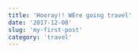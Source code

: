 ```yaml
---
title: 'Hooray!! WEre going travel'
date: '2017-12-08'
slug: 'my-first-post'
category: 'travel'
---
```

